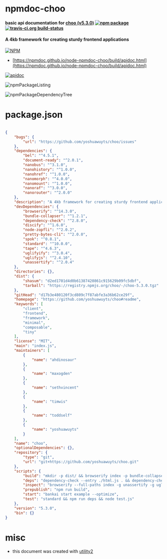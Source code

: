 # npmdoc-choo

#### basic api documentation for  [choo (v5.3.0)](https://github.com/yoshuawuyts/choo#readme)  [![npm package](https://img.shields.io/npm/v/npmdoc-choo.svg?style=flat-square)](https://www.npmjs.org/package/npmdoc-choo) [![travis-ci.org build-status](https://api.travis-ci.org/npmdoc/node-npmdoc-choo.svg)](https://travis-ci.org/npmdoc/node-npmdoc-choo)

#### A 4kb framework for creating sturdy frontend applications

[![NPM](https://nodei.co/npm/choo.png?downloads=true&downloadRank=true&stars=true)](https://www.npmjs.com/package/choo)

- [https://npmdoc.github.io/node-npmdoc-choo/build/apidoc.html](https://npmdoc.github.io/node-npmdoc-choo/build/apidoc.html)

[![apidoc](https://npmdoc.github.io/node-npmdoc-choo/build/screenCapture.buildCi.browser.%252Ftmp%252Fbuild%252Fapidoc.html.png)](https://npmdoc.github.io/node-npmdoc-choo/build/apidoc.html)

![npmPackageListing](https://npmdoc.github.io/node-npmdoc-choo/build/screenCapture.npmPackageListing.svg)

![npmPackageDependencyTree](https://npmdoc.github.io/node-npmdoc-choo/build/screenCapture.npmPackageDependencyTree.svg)



# package.json

```json

{
    "bugs": {
        "url": "https://github.com/yoshuawuyts/choo/issues"
    },
    "dependencies": {
        "bel": "^4.5.1",
        "document-ready": "^2.0.1",
        "nanobus": "^3.1.0",
        "nanohistory": "^1.0.0",
        "nanohref": "^1.0.0",
        "nanomorph": "^4.0.0",
        "nanomount": "^1.0.0",
        "nanoraf": "^3.0.0",
        "nanorouter": "^2.0.0"
    },
    "description": "A 4kb framework for creating sturdy frontend applications",
    "devDependencies": {
        "browserify": "^14.3.0",
        "bundle-collapser": "^1.2.1",
        "dependency-check": "^2.8.0",
        "discify": "^1.6.0",
        "node-zopfli": "^2.0.2",
        "pretty-bytes-cli": "^2.0.0",
        "spok": "^0.8.1",
        "standard": "^10.0.0",
        "tape": "^4.6.3",
        "uglifyify": "^3.0.4",
        "uglifyjs": "^2.4.10",
        "unassertify": "^2.0.4"
    },
    "directories": {},
    "dist": {
        "shasum": "d2ed1701d4d0b61387420861c915629b09fc5dbf",
        "tarball": "https://registry.npmjs.org/choo/-/choo-5.3.0.tgz"
    },
    "gitHead": "d17b3e480120f3cd809c7f87abfe3a36b62ce29f",
    "homepage": "https://github.com/yoshuawuyts/choo#readme",
    "keywords": [
        "client",
        "frontend",
        "framework",
        "minimal",
        "composable",
        "tiny"
    ],
    "license": "MIT",
    "main": "index.js",
    "maintainers": [
        {
            "name": "ahdinosaur"
        },
        {
            "name": "maxogden"
        },
        {
            "name": "sethvincent"
        },
        {
            "name": "timwis"
        },
        {
            "name": "toddself"
        },
        {
            "name": "yoshuawuyts"
        }
    ],
    "name": "choo",
    "optionalDependencies": {},
    "repository": {
        "type": "git",
        "url": "git+https://github.com/yoshuawuyts/choo.git"
    },
    "scripts": {
        "build": "mkdir -p dist/ && browserify index -p bundle-collapser/plugin > dist/bundle.js && browserify index -g unassertify -g uglifyify -p bundle-collapser/plugin | uglifyjs > dist/bundle.min.js && zopfli -i 100 dist/bundle.min.js && wc -c < dist/bundle.min.js.gz | pretty-bytes",
        "deps": "dependency-check --entry ./html.js . && dependency-check . --extra --no-dev --entry ./html.js",
        "inspect": "browserify --full-paths index -g unassertify -g uglifyify | discify --open",
        "prepublish": "npm run build",
        "start": "bankai start example --optimize",
        "test": "standard && npm run deps && node test.js"
    },
    "version": "5.3.0",
    "bin": {}
}
```



# misc
- this document was created with [utility2](https://github.com/kaizhu256/node-utility2)
